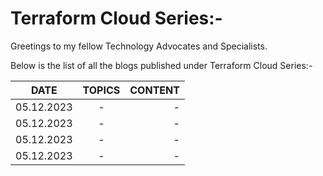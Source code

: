 # Terraform Cloud Series:-

Greetings to my fellow Technology Advocates and Specialists.

Below is the list of all the blogs published under Terraform Cloud Series:-

| __DATE__ | __TOPICS__ | __CONTENT__ |
| --------- |:---------:| -------:|
| 05.12.2023 | - | - |
| 05.12.2023 | - | - |
| 05.12.2023 | - | - |
| 05.12.2023 | - | - |
